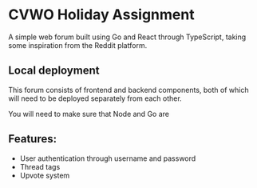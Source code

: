 # CVWO Holiday Assignment

A simple web forum built using Go and React through TypeScript, taking some inspiration from the Reddit platform.

## Local deployment
This forum consists of frontend and backend components, both of which will need to be deployed separately from each other.

You will need to make sure that Node and Go are

## Features:
- User authentication through username and password
- Thread tags
- Upvote system

